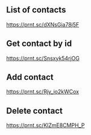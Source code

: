 ## List of contacts

https://prnt.sc/dXNsGia78j5F

## Get contact by id

https://prnt.sc/Snsxyk54rjOG

## Add contact

https://prnt.sc/Rjy_io2kWCox

## Delete contact

https://prnt.sc/KlZmE8CMPH_P
